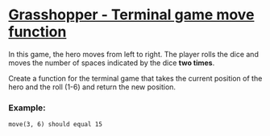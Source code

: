 # [Grasshopper - Terminal game move function](https://www.codewars.com/kata/grasshopper-terminal-game-move-function "https://www.codewars.com/kata/563a631f7cbbc236cf0000c2")

In this game, the hero moves from left to right. The player rolls the dice and moves the number of spaces indicated by the dice **two times**.

Create a function for the terminal game that takes the current position of the hero and the roll (1-6) and return the new position.

### Example:
```
move(3, 6) should equal 15
```